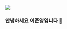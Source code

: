 



<img src="https://capsule-render.vercel.app/api?type=Waving&color=timeGradient&height=200&section=header&text=안녕하세요&fontSize=45&fontAlignY=50&animation=fadeIn" />

### 안녕하세요 이준영입니다 🙌
<!--
**BangTtagGum/BangTtagGum** is a ✨ _special_ ✨ repository because its `README.md` (this file) appears on your GitHub profile.

Here are some ideas to get you started:



- 🔭 I’m currently working on ...
- 🌱 I’m currently learning Spring
- 👯 I’m looking to collaborate on ...
- 🤔 I’m looking for help with ...
- 💬 Ask me about ...
- 📫 How to reach me: ...
- 😄 Pronouns: ...
- ⚡ Fun fact: ...
-->
